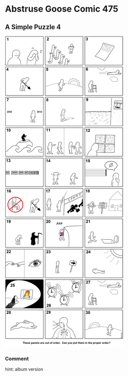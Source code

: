 # Abstruse Goose Comic 475
## A Simple Puzzle 4

![image](comics/simple_puzzle_4.png)
### Comment
hint: album version
